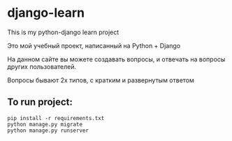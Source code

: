 # django-learn
This is my python-django learn project

Это мой учебный проект, написанный на Python + Django

На данном сайте вы можете создавать вопросы, и отвечать на вопросы других пользователей.

Вопросы бывают 2х типов, с кратким и развернутым ответом

## To run project:
```
pip install -r requirements.txt
python manage.py migrate
python manage.py runserver
```

